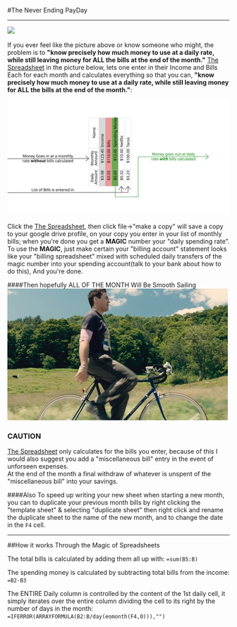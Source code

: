 #The Never Ending PayDay
______________________________________________________________________

![](http://i.imgur.com/5wvH46g.jpg)

If you ever feel like the picture above or know someone who might, the problem is to **"know precisely how much money to use at a daily rate, while still leaving money for ALL the bills at the end of the month."** [The Spreadsheet](https://goo.gl/k6HAv4) in the picture below, lets one enter in their Income and Bills Each for each month and calculates everything so that you can, **"know precisely how much money to use at a daily rate, while still leaving money for ALL the bills at the end of the month."**:

[![The Spreadsheet](Monthly%20to%20Daily%20Billing%20scheme.svg)](https://goo.gl/k6HAv4)

Click the [The Spreadsheet](https://goo.gl/k6HAv4), then click file->"make a copy" will save a copy to your google drive profile, on your copy you enter in your list of monthly bills; when you're done you get a **MAGIC** number your "daily spending rate". To use the **MAGIC**, just make certain your "billing account" statement looks like your "billing spreadsheet" mixed with scheduled daily transfers of the magic number into your spending account(talk to your bank about how to do this), And you're done.

####Then hopefully ALL OF THE MONTH Will Be Smooth Sailing
![Alt text](smooth.jpg)

### **CAUTION**
[The Spreadsheet](https://goo.gl/k6HAv4) only calculates for the bills you enter, because of this I would also suggest you add a "miscellaneous bill" entry in the event of unforseen expenses.  
At the end of the month a final withdraw of whatever is unspent of the "miscellaneous bill" into your savings.

####Also 
To speed up writing your new sheet when starting a new month, you can to duplicate your previous month bills by right clicking the "template sheet" &  selecting "duplicate sheet" then right click and rename the duplicate sheet to the name of the new month, and to change the date in the `F4` cell.

______________________________________________________________________
##How it works
Through the Magic of Spreadsheets  

The total bills is calculated by adding them all up with: `=sum(B5:B)`

The spending money is calculated by subtracting total bills from the income: `=B2-B3`

The ENTIRE Daily column is controlled by the content of the 1st daily cell, it simply iterates over the entire column dividing the cell to its right by the number of days in the month:  
`=IFERROR(ARRAYFORMULA(B2:B/day(eomonth(F4,0))),"")`
